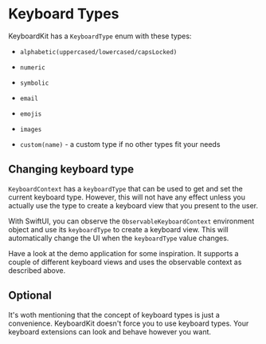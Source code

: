 # Keyboard Types

KeyboardKit has a `KeyboardType` enum with these types:

* `alphabetic(uppercased/lowercased/capsLocked)`
* `numeric`
* `symbolic`
* `email`
* `emojis`
* `images`

* `custom(name)` - a custom type if no other types fit your needs  


## Changing keyboard type

`KeyboardContext` has a `keyboardType` that can be used to get and set the current keyboard type. However, this will not have any effect unless you actually use the type to create a keyboard view that you present to the user. 

With SwiftUI, you can observe the `ObservableKeyboardContext` environment object and use its `keyboardType` to create a keyboard view. This will automatically change the UI when the `keyboardType` value changes.   

Have a look at the demo application for some inspiration. It supports a couple of different keyboard views and uses the observable context as described above.


## Optional

It's woth mentioning that the concept of keyboard types is just a convenience. KeyboardKit doesn't force you to use keyboard types. Your keyboard extensions can look and behave however you want.
